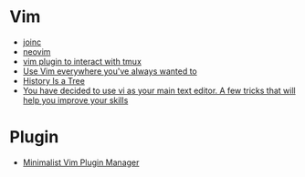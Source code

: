Vim
===
* [joinc](http://www.joinc.co.kr/modules/moniwiki/wiki.php/Site/Vim)
* [neovim](http://neovim.org/)
* [vim plugin to interact with tmux](https://github.com/benmills/vimux)
* [Use Vim everywhere you've always wanted to](https://github.com/cknadler/vim-anywhere)
* [History Is a Tree](http://ideasintosoftware.com/history-is-a-tree/)
* [You have decided to use vi as your main text editor. A few tricks that will help you improve your skills](https://david.padilla.cc/posts/12-you-have-decided-to-use-vi-as-your-main-text-editor-a-few-tricks-to-improve-your-skills)

# Plugin
* [Minimalist Vim Plugin Manager](https://github.com/junegunn/vim-plug)